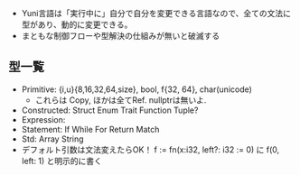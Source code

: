 - Yuni言語は「実行中に」自分で自分を変更できる言語なので、全ての文法に型があり、動的に変更できる。
- まともな制御フローや型解決の仕組みが無いと破滅する

## 型一覧
- Primitive: {i,u}{8,16,32,64,size}, bool, f{32, 64}, char(unicode)
  - これらは Copy, ほかは全てRef. nullptrは無いよ.
- Constructed: Struct Enum Trait Function Tuple?
- Expression:
- Statement: If While For Return Match
- Std: Array String
- デフォルト引数は文法変えたらOK！ f := fn(x:i32, left?: i32 := 0) に f(0, left: 1) と明示的に書く
